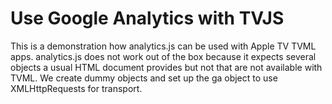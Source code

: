 # Use Google Analytics with TVJS
This is a demonstration how analytics.js can be used with Apple TV TVML apps. analytics.js does not work out of the box because it expects several objects a usual HTML document provides but not that are not available with TVML. We create dummy objects and set up the ga object to use XMLHttpRequests for transport.